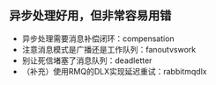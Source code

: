 ## 异步处理好用，但非常容易用错

- 异步处理需要消息补偿闭环：compensation
- 注意消息模式是广播还是工作队列：fanoutvswork
- 别让死信堵塞了消息队列：deadletter
- （补充）使用RMQ的DLX实现延迟重试：rabbitmqdlx